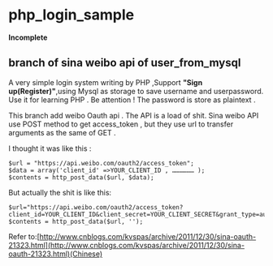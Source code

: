 # php_login_sample

**Incomplete**

## branch of **sina weibo api** of **user_from_mysql**
A very simple login system writing by PHP ,Support **"Sign up(Register)"**,using Mysql as storage to save username and userpassword. Use it for learning PHP . Be attention ! The password is store as plaintext .

This branch add weibo Oauth api . The API is a load of shit. Sina weibo API use POST method to get access_token , but they use url to transfer arguments as the same of GET .

I thought it was like this :

```
$url = "https://api.weibo.com/oauth2/access_token";
$data = array('client_id' =>YOUR_CLIENT_ID , ……………… );
$contents = http_post_data($url, $data);
```

But actually the shit is like this:

```
$url="https://api.weibo.com/oauth2/access_token?client_id=YOUR_CLIENT_ID&client_secret=YOUR_CLIENT_SECRET&grant_type=authorization_code&redirect_uri=YOUR_REGISTERED_REDIRECT_URI&code=CODE";
$contents = http_post_data($url, '');
```

Refer to:[http://www.cnblogs.com/kvspas/archive/2011/12/30/sina-oauth-21323.html](http://www.cnblogs.com/kvspas/archive/2011/12/30/sina-oauth-21323.html)(Chinese)
